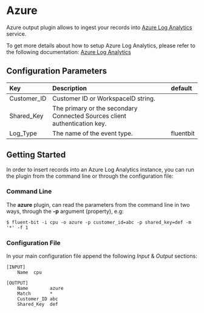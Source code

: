 # Azure

Azure output plugin allows to ingest your records into [Azure Log Analytics](https://azure.microsoft.com/en-us/services/log-analytics/) service.

To get more details about how to setup Azure Log Analytics, please refer to the following documentation: [Azure Log Analytics](https://docs.microsoft.com/en-us/azure/log-analytics/)

## Configuration Parameters

| Key | Description | default |
| :--- | :--- | :--- |
| Customer\_ID | Customer ID or WorkspaceID string. |  |
| Shared\_Key | The primary or the secondary Connected Sources client authentication key. |  |
| Log\_Type | The name of the event type. | fluentbit |

## Getting Started

In order to insert records into an Azure Log Analytics instance, you can run the plugin from the command line or through the configuration file:

### Command Line

The **azure** plugin, can read the parameters from the command line in two ways, through the **-p** argument \(property\), e.g:

```text
$ fluent-bit -i cpu -o azure -p customer_id=abc -p shared_key=def -m '*' -f 1
```

### Configuration File

In your main configuration file append the following _Input_ & _Output_ sections:

```text
[INPUT]
    Name  cpu

[OUTPUT]
    Name        azure
    Match       *
    Customer_ID abc
    Shared_Key  def
```

